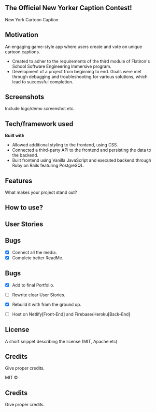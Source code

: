 ## The ~~Official~~ New Yorker Caption Contest!
New York Cartoon Caption

## Motivation
An engaging game-style app where users create and vote on unique cartoon captions.
- Created to adher to the requirements of the third module of Flatiron's School Software Engineering Immersive program.
- Development of a project from beginning to end. Goals were met through debugging and troubleshooting for various solutions, which lead to successful completion.
 
## Screenshots
Include logo/demo screenshot etc.

## Tech/framework used
<b>Built with</b>
- Allowed additional styling to the frontend, using CSS.
- Connected a third-party API to the frontend and persisting the data to the backend.
- Built frontend using Vanilla JavaScript and executed backend through Ruby on Rails featuring PostgreSQL.

## Features
What makes your project stand out?

## How to use?

## User Stories

## Bugs
- [x] Connect all the media.
- [x] Complete better ReadMe.
## Bugs
- [X] Add to final Portfolio.
- [ ] Rewrite clear User Stories.
- [x] Rebuild it with from the ground up.
- [ ] Host on Netlify[Front-End] and Firebase/Heroku[Back-End]


## License
A short snippet describing the license (MIT, Apache etc)

## Credits
Give proper credits. 


MIT © 

## Credits
Give proper credits. 


